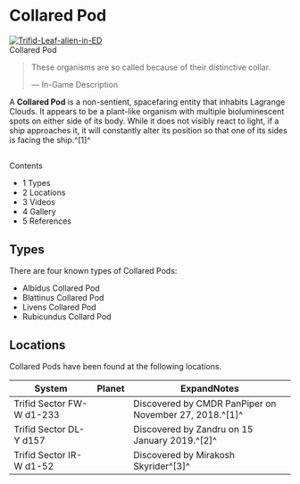 # Collared Pod
[![Trifid-Leaf-alien-in-ED](https://static.wikia.nocookie.net/elite-dangerous/images/7/77/Trifid-Leaf-alien-in-ED.png/revision/latest/scale-to-width-down/300?cb=20181205124839)](https://static.wikia.nocookie.net/elite-dangerous/images/7/77/Trifid-Leaf-alien-in-ED.png/revision/latest?cb=20181205124839) 	 		 			 		 		 		 			
Collared Pod
 		 	 

> 
> 
> These organisms are so called because of their distinctive collar.
> 
> 
> — In-Game Description
> 

A **Collared Pod** is a non-sentient, spacefaring entity that inhabits Lagrange Clouds. It appears to be a plant-like organism with multiple bioluminescent spots on either side of its body. While it does not visibly react to light, if a ship approaches it, it will constantly alter its position so that one of its sides is facing the ship.^[1]^

## 

Contents

- 1 Types
- 2 Locations
- 3 Videos
- 4 Gallery
- 5 References

## Types

There are four known types of Collared Pods:

- Albidus Collared Pod
- Blattinus Collared Pod
- Livens Collared Pod
- Rubicundus Collard Pod

## Locations

Collared Pods have been found at the following locations.

| System | Planet | ExpandNotes |
| --- | --- | --- |
| Trifid Sector FW-W d1-233 |  | Discovered by CMDR PanPiper on November 27, 2018.^[1]^ |
| Trifid Sector DL-Y d157 |  | Discovered by Zandru on 15 January 2019.^[2]^ |
| Trifid Sector IR-W d1-52 |  | Discovered by Mirakosh Skyrider^[3]^ |